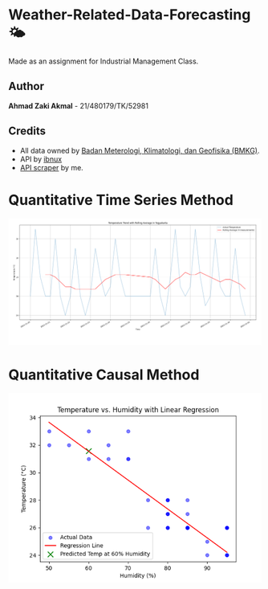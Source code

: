 # Weather-Related-Data-Forecasting 🌤️

Made as an assignment for Industrial Management Class.

## Author
**Ahmad Zaki Akmal** - 21/480179/TK/52981

## Credits
- All data owned by [Badan Meterologi, Klimatologi, dan Geofisika (BMKG)](https://bmkg.go.id).
- API by [ibnux](https://github.com/ibnux)
- [API scraper](https://github.com/ahmadzaki2975/ETL-Pipeline) by me.

# Quantitative Time Series Method

<img src="./images/QuantitativeTimeSeries.png">

# Quantitative Causal Method

<img src="./images/QuantitativeCausal.png">

